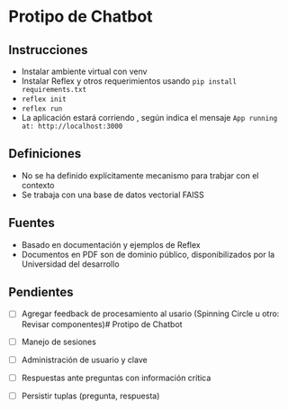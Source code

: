 # Protipo de Chatbot

## Instrucciones

- Instalar ambiente virtual con venv
- Instalar Reflex y otros requerimientos usando ```pip install requirements.txt```
- ```reflex init```
- ```reflex run```
- La aplicación estará corriendo , según indica el mensaje ```App running at: http://localhost:3000```

## Definiciones

- No se ha definido explícitamente mecanismo para trabjar con el contexto
- Se trabaja con una base de datos vectorial FAISS

## Fuentes

- Basado en documentación y ejemplos de Reflex
- Documentos en PDF son de dominio público, disponibilizados por la Universidad del desarrollo


## Pendientes

- [ ] Agregar feedback de procesamiento al usario (Spinning Circle u otro: Revisar componentes)# Protipo de Chatbot
- [ ] Manejo de sesiones
- [ ] Administración de usuario y clave
- [ ] Respuestas ante preguntas con información crítica
- [ ] Persistir tuplas (pregunta, respuesta)   



